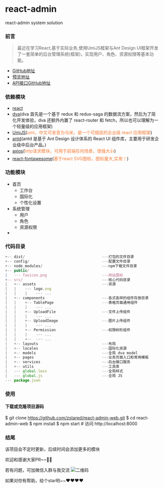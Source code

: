 # react-admin
react-admin system solution

### 前言
> 最近在学习React,基于实际业务,使用UmiJS框架与Ant Design UI框架开发了一套简单的后台管理系统(框架)，实现用户、角色、资源权限等基本功能。

- [GitHub地址](https://github.com/zstared/react-admin-web)
- [预览地址](http://47.112.194.62:9091)
- [API接口GitHub地址](https://github.com/zstared/koa-admin-api)
### 依赖模块

- [react](https://facebook.github.io/react/)
- [dva](https://dvajs.com/)(dva 首先是一个基于 redux 和 redux-saga 的数据流方案，然后为了简化开发体验，dva 还额外内置了 react-router 和 fetch，所以也可以理解为一个轻量级的应用框架)
- [UmiJS](https://umijs.org/zh/guide/)(<span style="color: rgb(243,121,52);">umi，中文可发音为乌米，是一个可插拔的企业级 react 应用框架</span>)
- [antd](https://ant.design/docs/react/getting-started-cn/)(antd 是基于 Ant Design 设计体系的 React UI 组件库，主要用于研发企业级中后台产品。)
- [axios](https://github.com/mzabriskie/axios)(<span style="color: rgb(243,121,52);">http请求模块，可用于前端任何场景，很强大👍</span>)
- [react-fontawesome](https://fontawesome.com)(<span style="color: rgb(243,121,52);">基于react SVG图标，图标量大,实用！</span>)

### 功能模块

- 首页
    - 工作台
    - 国际化
    - 个性化设置
- 系统管理
    - 用户
    - 角色
	- 资源权限
- 

### 代码目录
```js
+-- dist/                                   ---打包的文件目录
+-- config/                                 ---配置文件目录
+-- node_modules/                           ---npm下载文件目录
+-- public/                                 
|   --- favicon.png                         ---网站图标
+-- src/                                    ---核心代码目录
|   +-- assets                              ---资源
|   |    --- logo.svg
|   |    |    --- ...   
|   +-- components                          ---各式各样的组件存放目录
|   |    +-- TablePage                      ---表格页面通用组件
|   |    |    --- ...   
|   |    +-- UploadFile                     ---文件上传组件
|   |    |    --- ...   
|   |    +-- UploadImage                    ---图片上传组件
|   |    |    --- ...   
|   |    +-- Permission                     ---权限树形组件
|   |    |    --- ...   
|   |    +--  --- ... 
|   +-- layouts                             ---布局
|   +-- locales                             ---国际化资源
|   +-- models                              ---全局 dva model
|   +-- pages                               ---业务页面入口和常用模板
|   +-- services                            ---后台接口服务
|   +-- utils                               ---工具库
|   --- global.less                         ---全局样式
|   --- global.js                           ---全局 JS
--- package.json                                    
```

### 使用
#### 下载或克隆项目源码
$ git clone https://github.com/zstared/react-admin-web.git
$ cd react-admin-web
$ npm install
$ npm start         # 访问 http://localhost:8000

### 结尾
该项目会不定时更新，后续时间会添加更多的模块

欢迎和感谢大家PR~~👏👏

若有问题，可加微信入群与我交流
![二维码](https://github.com/zstared/react-admin-web/blob/master/wechat.jpg)

如果对你有帮助，给个star哟~~❤️❤️❤️❤️